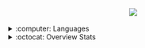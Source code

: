 
<div align="center">
        <img align="center" src="./assets/pc.gif"/>
</div>

</br>

<details>
  <summary>:computer: Languages</summary>
  </br>
  <img src="https://github-readme-stats.vercel.app/api/top-langs/?username=4lysson-a&layout=compact&langs_count=16&include_all_commits=true&count_private=true&hide=html,css,tex,hack&theme=radical&hide_border=true"/>
</details>


<details>
  <summary>:octocat: Overview Stats</summary>
   </br>
  <img alt="ARRETdaniel's Github Stats" src="https://github-readme-stats.arretdaniel.vercel.app/api?username=4lysson-a&show_icons=true&hide_border=true&theme=radical" />

</details>






<!--

<div align='center'>
   <a href="https://www.linkedin.com/in/4lysson/" target="_blank"><img src="https://img.shields.io/badge/-LinkedIn-%230077B5?style=for-the-badge&logo=linkedin&logoColor=white" target="_blank"></a> 
  <a href="https://www.instagram.com/4lysson_a/" target="_blank"><img src="https://img.shields.io/badge/-Instagram-%230077B5?style=for-the-badge&logo=Instagram&logoColor=white&labelColor=FD1D1D&color=FD1D1D" target="_blank"></a> 
</div>

<div align='center'>
</div>

-->
